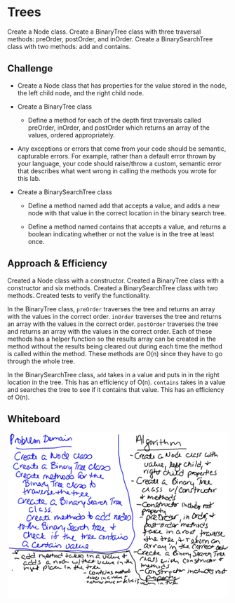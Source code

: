 # Trees
Create a Node class. Create a BinaryTree class with three traversal methods: preOrder, postOrder, and inOrder. Create a BinarySearchTree class with two methods: add and contains.

## Challenge
- Create a Node class that has properties for the value stored in the node, the left child node, and the right child node.

- Create a BinaryTree class

  - Define a method for each of the depth first traversals called preOrder, inOrder, and postOrder which returns an array of the values, ordered appropriately.

- Any exceptions or errors that come from your code should be semantic, capturable errors. For example, rather than a default error thrown by your language, your code should raise/throw a custom, semantic error that describes what went wrong in calling the methods you wrote for this lab.


- Create a BinarySearchTree class

  - Define a method named add that accepts a value, and adds a new node with that value in the correct location in the binary search tree.

  - Define a method named contains that accepts a value, and returns a boolean indicating whether or not the value is in the tree at least once.


## Approach & Efficiency
Created a Node class with a constructor. Created a BinaryTree class with a constructor and six methods. Created a BinarySearchTree class with two methods. Created tests to verify the functionality. 

In the BinaryTree class, `preOrder` traverses the tree and returns an array with the values in the correct order. `inOrder` traverses the tree and returns an array with the values in the correct order. `postOrder` traverses the tree and returns an array with the values in the correct order. Each of these methods has a helper function so the results array can be created in the method without the results being cleared out during each time the method is called within the method. These methods are O(n) since they have to go through the whole tree.

In the BinarySearchTree class, `add` takes in a value and puts in in the right location in the tree. This has an efficiency of O(n). `contains` takes in a value and searches the tree to see if it contains that value. This has an efficiency of O(n).


## Whiteboard
![whiteboard](tree.jpg)